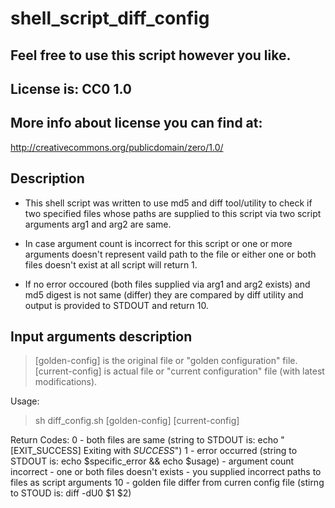 # shell_script_diff_config

## Feel free to use this script however you like.
## License is: CC0 1.0

## More info about license you can find at:
http://creativecommons.org/publicdomain/zero/1.0/

## Description
* This shell script was written to use md5 and diff tool/utility to check if two
specified files whose paths are supplied to this script via two script arguments
arg1 and arg2 are same.

* In case argument count is incorrect for this script or one or more arguments doesn't
represent vaild path to the file or either one or both files doesn't exist at all
script will return 1.

* If no error occoured (both files supplied via arg1 and arg2 exists) and md5 digest
is not same (differ) they are compared by diff utility
and output is provided to STDOUT and return 10.

## Input arguments description
> [golden-config] is the original file or "golden configuration" file.
> [current-config] is actual file or "current configuration" file (with latest modifications).

Usage:
> sh diff_config.sh [golden-config] [current-config]

Return Codes:
0  - both files are same (string to STDOUT is: echo "[EXIT_SUCCESS] Exiting with *SUCCESS*")
1  - error occurred (string to STDOUT is: echo $specific_error && echo $usage)
      - argument count incorrect
      - one or both files doesn't exists
      - you supplied incorrect paths to files as script arguments
10 - golden file differ from curren config file (stirng to STOUD is: diff -dU0 $1 $2)
